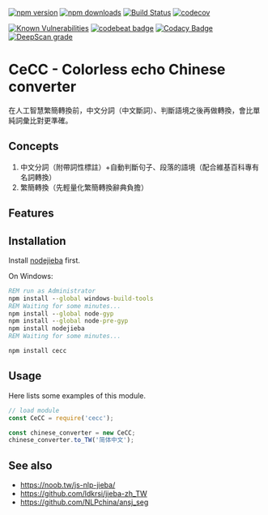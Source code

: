 ﻿[![npm version](https://badge.fury.io/js/cecc.svg)](https://www.npmjs.com/package/cecc)
[![npm downloads](https://img.shields.io/npm/dm/cecc.svg)](https://www.npmjs.com/package/cecc)
[![Build Status](https://travis-ci.org/kanasimi/Chinese_converter.svg?branch=master)](https://travis-ci.org/kanasimi/Chinese_converter)
[![codecov](https://codecov.io/gh/kanasimi/Chinese_converter/branch/master/graph/badge.svg)](https://codecov.io/gh/kanasimi/Chinese_converter)

[![Known Vulnerabilities](https://snyk.io/test/github/kanasimi/Chinese_converter/badge.svg?targetFile=package.json)](https://snyk.io/test/github/kanasimi/Chinese_converter?targetFile=package.json)
[![codebeat badge](https://codebeat.co/badges/47d3b442-fd49-4142-a69b-05171bf8fe36)](https://codebeat.co/projects/github-com-kanasimi-Chinese_converter-master)
[![Codacy Badge](https://api.codacy.com/project/badge/Grade/02aa4b9cc9df4fa9b10389abbb139ebf)](https://app.codacy.com/app/kanasimi/Chinese_converter?utm_source=github.com&utm_medium=referral&utm_content=kanasimi/Chinese_converter&utm_campaign=Badge_Grade_Dashboard)
[![DeepScan grade](https://deepscan.io/api/teams/4788/projects/6757/branches/58325/badge/grade.svg)](https://deepscan.io/dashboard#view=project&tid=4788&pid=6757&bid=58325)

# CeCC - Colorless echo Chinese converter
在人工智慧繁簡轉換前，中文分詞（中文斷詞）、判斷語境之後再做轉換，會比單純詞彙比對更準確。

## Concepts
1. 中文分詞（附帶詞性標註）+自動判斷句子、段落的語境（配合維基百科專有名詞轉換）
2. 繁簡轉換（先輕量化繁簡轉換辭典負擔）

## Features

## Installation
Install [nodejieba](https://github.com/yanyiwu/nodejieba) first.

On Windows:
```cmd
REM run as Administrator
npm install --global windows-build-tools
REM Waiting for some minutes...
npm install --global node-gyp
npm install --global node-pre-gyp
npm install nodejieba
REM Waiting for some minutes...
```

```bash
npm install cecc
```

## Usage
Here lists some examples of this module.

```javascript
// load module
const CeCC = require('cecc');

const chinese_converter = new CeCC;
chinese_converter.to_TW('简体中文');
```

## See also
* https://noob.tw/js-nlp-jieba/
* https://github.com/ldkrsi/jieba-zh_TW
* https://github.com/NLPchina/ansj_seg
